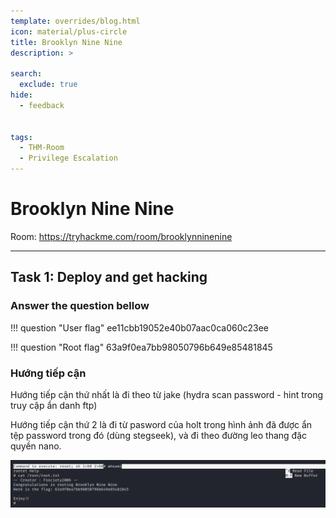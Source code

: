 ```yaml
---
template: overrides/blog.html
icon: material/plus-circle
title: Brooklyn Nine Nine
description: > 
  
search:
  exclude: true
hide:
  - feedback


tags:
  - THM-Room
  - Privilege Escalation
---
```


# __Brooklyn Nine Nine__

Room: https://tryhackme.com/room/brooklynninenine

---

## __Task 1: Deploy and get hacking__

### __Answer the question bellow__

!!! question "User flag"
    ee11cbb19052e40b07aac0ca060c23ee

!!! question "Root flag" 
    63a9f0ea7bb98050796b649e85481845

### __Hướng tiếp cận__

Hướng tiếp cận thứ nhất là đi theo từ jake (hydra scan password - hint trong truy cập ẩn danh ftp)

Hướng tiếp cận thứ 2 là đi từ pasword của holt trong hình ảnh đã được ẩn tệp password trong đó (dùng stegseek), và đi theo đường leo thang đặc quyền nano.

![Alt text](image.png)
    